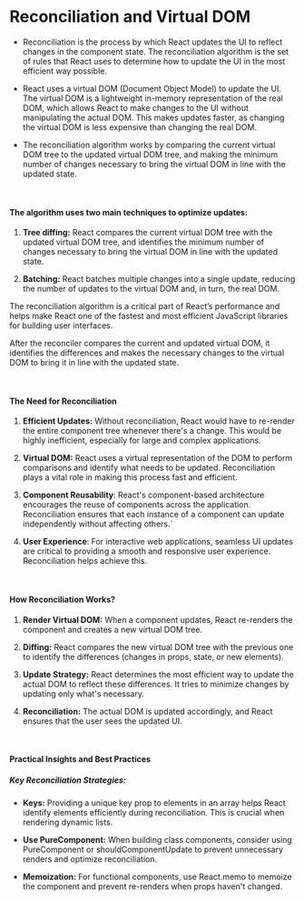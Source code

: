 # Reconciliation and Virtual DOM

- Reconciliation is the process by which React updates the UI to reflect changes in the component state. The reconciliation algorithm is the set of rules that React uses to determine how to update the UI in the most efficient way possible.

- React uses a virtual DOM (Document Object Model) to update the UI. The virtual DOM is a lightweight in-memory representation of the real DOM, which allows React to make changes to the UI without manipulating the actual DOM. This makes updates faster, as changing the virtual DOM is less expensive than changing the real DOM.

- The reconciliation algorithm works by comparing the current virtual DOM tree to the updated virtual DOM tree, and making the minimum number of changes necessary to bring the virtual DOM in line with the updated state.

<br />

#### The algorithm uses two main techniques to optimize updates:

1. **Tree diffing:** React compares the current virtual DOM tree with the updated virtual DOM tree, and identifies the minimum number of changes necessary to bring the virtual DOM in line with the updated state.

2. **Batching:** React batches multiple changes into a single update, reducing the number of updates to the virtual DOM and, in turn, the real DOM.

The reconciliation algorithm is a critical part of React’s performance and helps make React one of the fastest and most efficient JavaScript libraries for building user interfaces.

After the reconciler compares the current and updated virtual DOM, it identifies the differences and makes the necessary changes to the virtual DOM to bring it in line with the updated state.

<br />

#### The Need for Reconciliation

1. **Efficient Updates:** Without reconciliation, React would have to re-render the entire component tree whenever there's a change. This would be highly inefficient, especially for large and complex applications.

2. **Virtual DOM:** React uses a virtual representation of the DOM to perform comparisons and identify what needs to be updated. Reconciliation plays a vital role in making this process fast and efficient.

3. **Component Reusability**: React's component-based architecture encourages the reuse of components across the application. Reconciliation ensures that each instance of a component can update independently without affecting others.`

4. **User Experience**: For interactive web applications, seamless UI updates are critical to providing a smooth and responsive user experience. Reconciliation helps achieve this.

<br />

#### How Reconciliation Works?

1. **Render Virtual DOM:** When a component updates, React re-renders the component and creates a new virtual DOM tree.

2. **Diffing:** React compares the new virtual DOM tree with the previous one to identify the differences (changes in props, state, or new elements).

3. **Update Strategy:** React determines the most efficient way to update the actual DOM to reflect these differences. It tries to minimize changes by updating only what's necessary.

4. **Reconciliation:** The actual DOM is updated accordingly, and React ensures that the user sees the updated UI.

<br />

#### Practical Insights and Best Practices

##### Key Reconciliation Strategies:

- **Keys:** Providing a unique key prop to elements in an array helps React identify elements efficiently during reconciliation. This is crucial when rendering dynamic lists.

- **Use PureComponent:** When building class components, consider using PureComponent or shouldComponentUpdate to prevent unnecessary renders and optimize reconciliation.

- **Memoization:** For functional components, use React.memo to memoize the component and prevent re-renders when props haven't changed.
